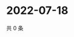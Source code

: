 # 2022-07-18

共 0 条

<!-- BEGIN WEIBO -->
<!-- 最后更新时间 Mon Jul 18 2022 05:13:38 GMT+0800 (China Standard Time) -->

<!-- END WEIBO -->

